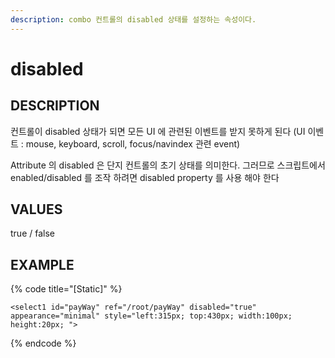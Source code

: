```yaml
---
description: combo 컨트롤의 disabled 상태를 설정하는 속성이다.
---
```


#   disabled                     

## DESCRIPTION

컨트롤이 disabled 상태가 되면 모든 UI 에 관련된 이벤트를 받지 못하게 된다
(UI 이벤트 : mouse, keyboard, scroll, focus/navindex 관련 event)

Attribute 의 disabled 은 단지 컨트롤의 초기 상태를 의미한다.
그러므로 스크립트에서 enabled/disabled 를 조작 하려면 disabled property 를 사용 해야 한다 
                      
## VALUES

true / false

## EXAMPLE

{% code title="\[Static\]" %}
```markup
<select1 id="payWay" ref="/root/payWay" disabled="true" appearance="minimal" style="left:315px; top:430px; width:100px; height:20px; ">
```
{% endcode %}

